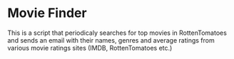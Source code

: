 # Movie Finder

This is a script that periodicaly searches for top movies in RottenTomatoes and sends an email with their names, genres and average ratings from various movie ratings sites (IMDB, RottenTomatoes etc.)
